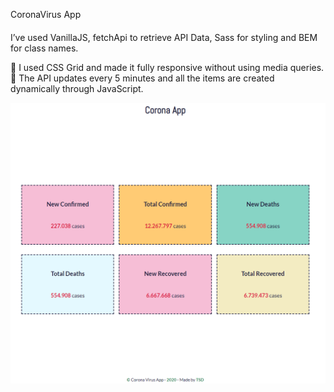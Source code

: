 CoronaVirus App

####

I’ve used VanillaJS, fetchApi to retrieve API Data, Sass for styling and BEM for class names.

🚀 I used CSS Grid and made it fully responsive without using media queries.
🚀 The API updates every 5 minutes and all the items are created dynamically through JavaScript.

![Preview Image](corona-app.png)
